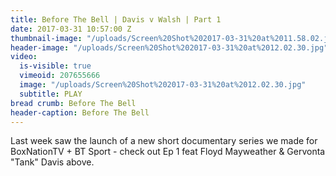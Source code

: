 ```yaml
---
title: Before The Bell | Davis v Walsh | Part 1
date: 2017-03-31 10:57:00 Z
thumbnail-image: "/uploads/Screen%20Shot%202017-03-31%20at%2011.58.02.jpg"
header-image: "/uploads/Screen%20Shot%202017-03-31%20at%2012.02.30.jpg"
video:
  is-visible: true
  vimeoid: 207655666
  image: "/uploads/Screen%20Shot%202017-03-31%20at%2012.02.30.jpg"
  subtitle: PLAY
bread crumb: Before The Bell
header-caption: Before The Bell
---
```


Last week saw the launch of a new short documentary series we made for BoxNationTV + BT Sport - check out Ep 1 feat Floyd Mayweather & Gervonta "Tank" Davis above.